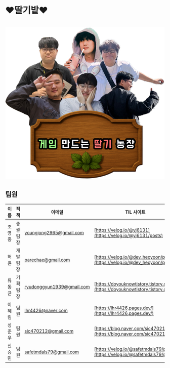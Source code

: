# ♥딸기밭♥

<p align="center">
<br>
  <img src="./media/team.png">
  <br>
</p>

## 팀원
| 이름 | 직책 | 이메일 | TIL 사이트 |
| --- | --- | --- | --- |
| 조영종 | 총괄 팀장 | [youngjong2965@gmail.com](mailto:youngjong2965@gmail.com) | [https://velog.io/@yj6131](https://velog.io/@yj6131/posts) |
| 허윤 | 개발 팀장 | [parechae@gmail.com](mailto:devheyoon@gmail.com) | [https://velog.io/@dev_heoyoon/posts](https://velog.io/@dev_heoyoon/posts) |
| 류동균 | 기획 팀장 | [ryudonggyun1939@gmail.com](mailto:ryudonggyun1939@gmail.com) | [https://doyouknowtistory.tistory.com/](https://doyouknowtistory.tistory.com/) |
| 이혜림 | 팀원 | [lhr4426@naver.com](mailto:lhr4426@naver.com)  | [https://lhr4426.pages.dev/](https://lhr4426.pages.dev/) |
| 성준우 | 팀원 | [sic470212@gmail.com](mailto:sic470212@gmail.com) | [https://blog.naver.com/sic470212](https://blog.naver.com/sic470212) |
| 신승민 | 팀원 | [safetmdals79@gmail.com](mailto:safetmdals79@gmail.com) | [https://velog.io/@safetmdals79/posts](https://velog.io/@safetmdals79/posts) |
